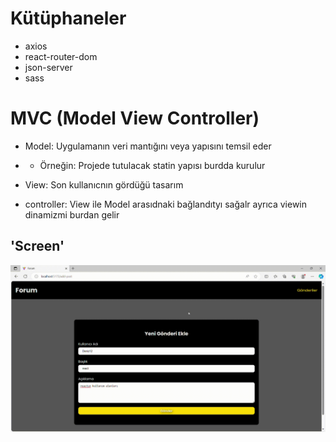 # Kütüphaneler

- axios
- react-router-dom
- json-server
- sass

# MVC (Model View Controller)

- Model: Uygulamanın veri mantığını veya yapısını temsil eder
- - Örneğin: Projede tutulacak statin yapısı burdda kurulur

- View: Son kullanıcnın gördüğü tasarım
- controller: View ile Model arasıdnaki bağlandıtyı sağalr ayrıca viewin dinamizmi burdan gelir

## 'Screen'

![](forum.gif)